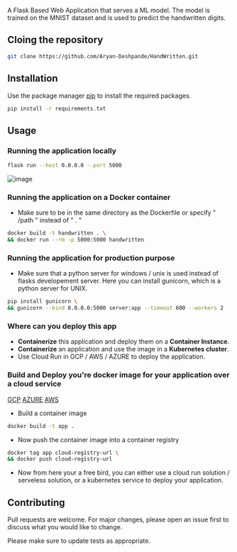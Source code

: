 A Flask Based Web Application that serves a ML model. 
The model is trained on the MNIST dataset and is used to predict the handwritten digits.

## Cloing the repository
```bash
git clone https://github.com/Aryan-Deshpande/HandWritten.git
```

## Installation

Use the package manager [pip](https://pip.pypa.io/en/stable/) to install the required packages.

```bash
pip install -r requirements.txt
```

## Usage
### Running the application locally

```sh
flask run --host 0.0.0.0 --port 5000
```
![image](https://cdn.discordapp.com/attachments/835750351621718030/1032880918777573406/unknown.png)

### Running the application on a Docker container

- Make sure to be in the same directory as the Dockerfile or specify " /path " instead of " . "
```sh
docker build -t handwritten . \ 
&& docker run --rm -p 5000:5000 handwritten
```

### Running the application for production purpose
- Make sure that a python server for windows / unix is used instead of flasks developement server. Here you can install gunicorn, which is a python server for UNIX.
```sh
pip install gunicorn \
&& gunicorn --bind 0.0.0.0:5000 server:app --timeout 600 --workers 2
```

### Where can you deploy this app
- **Containerize** this application and deploy them on a **Container Instance**.
- **Containerize** an application and use the image in a **Kubernetes cluster**.
- Use Cloud Run in GCP / AWS / AZURE to deploy the application.

### Build and Deploy you're docker image for your application over a cloud service

[GCP](https://cloud.google.com/build/docs/build-push-docker-image)
[AZURE](https://learn.microsoft.com/en-us/azure/devops/pipelines/ecosystems/containers/acr-template?view=azure-devops)
[AWS](https://aws.amazon.com/ecr/)

- Build a container image
```sh
docker build -t app .
```

- Now push the container image into a container registry
```sh
docker tag app cloud-registry-url \
&& docker push cloud-registry-url
```

- Now from here your a free bird, you can either use a cloud run solution / serveless solution, or a kubernetes service to deploy your application.

## Contributing
Pull requests are welcome. For major changes, please open an issue first to discuss what you would like to change.

Please make sure to update tests as appropriate.
